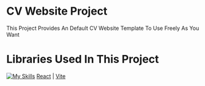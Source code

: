 # CV Website Project

This Project Provides An Default CV Website Template To Use Freely As You Want

# Libraries Used In This Project

[![My Skills](https://skillicons.dev/icons?i=react,vite&theme=light&perline=2)](https://skillicons.dev)
[React](https://react.dev) | [Vite](https://vitejs.dev)

<!--

How to show links

- [@vitejs/plugin-react-swc](https://github.com/vitejs/vite-plugin-react-swc) uses [SWC](https://swc.rs/) for Fast Refresh

Italic words

- Configure the top-level `parserOptions` property like this:

How to include js

```js
export default tseslint.config({
  languageOptions: {
    // other options...
    parserOptions: {
      project: ["./tsconfig.node.json", "./tsconfig.app.json"],
      tsconfigRootDir: import.meta.dirname,
    },
  },
});
```

-->
